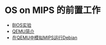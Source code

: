 # OS on MIPS 的前置工作

- [BIOS实验](01-bios.md)
- [QEMU简介](02-qemu-intro.md)
- [在QEMU中模拟MIPS运行Debian](03-debian-qemu-mips.md)
